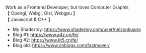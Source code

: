 Work as a Frontend Developer, but loves Computer Graphis   
【 Opengl, Webgl, Glsl, Webgpu 】   
【 Javascript & C++ 】

- My Shadertoy: https://www.shadertoy.com/user/nelsonkuang
- Blog #1: https://www.a4z.cn/fe/
- Blog #2: https://www.kt5.cn/fe/
- Blog old: https://www.cnblogs.com/fastmover/
